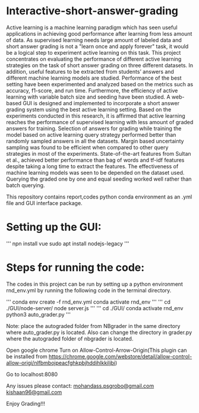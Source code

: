 # Interactive-short-answer-grading
Active learning is a machine learning paradigm which has seen useful applications in achieving good performance after learning from less amount of data. As supervised learning needs large amount of labeled data and short answer grading is not a "learn
once and apply forever" task, it would be a logical step to experiment active learning on this task. This project concentrates on evaluating the performance of different active learning strategies on the task of short answer grading on three different
datasets. In addition, useful features to be extracted from students’ answers and different machine learning models are studied. Performance of the best setting have been experimented and analyzed based on the metrics such as accuracy, f1-score, and run time. Furthermore, the efficiency of active learning with variable batch size and seeding have been studied. A web-based GUI is designed and implemented to incorporate a short answer grading system using the best active learning setting.
Based on the experiments conducted in this research, it is affirmed that active learning reaches the performance of supervised learning with less amount of graded answers for training. Selection of answers for grading while training the model based on active learning query strategy performed better than randomly sampled answers in all the datasets. Margin based uncertainty sampling was found to be efficient when compared to other query strategies in most of the experiments. State-of-the-art
features from Sultan et al., achieved better performance than bag of words and tf-idf features despite taking a long time to extract the features. The effectiveness of machine learning models was seen to be depended on the dataset used. Querying
the graded one by one and equal seeding worked well rather than batch querying.


This repository contains report,codes python conda environment as an .yml file and GUI interface package.
# Setting up the GUI:

'''
npn install vue
sudo apt install nodejs-legacy
'''

# Steps for running the code:
The codes in this project can be run by setting up a python environment rnd_env.yml by running the following code in the terminal  directory.

'''
conda env create -f rnd_env.yml
conda activate rnd_env
'''
'''
cd ./GUI/node-server/
node server.js
'''
'''
cd ./GUI/
conda activate rnd_env
python3 auto_grader.py 
'''

Note: place the autograded folder from NBgrader in the same directory where auto_grader.py is located. Also can change the directory in grader.py
where the autograded folder of nbgrader is located.


Open google chrome
Turn on Allow-Control-Arrow-Origin(This plugin can be installed from https://chrome.google.com/webstore/detail/allow-control-allow-origi/nlfbmbojpeacfghkpbjhddihlkkiljbi)

Go to localhost:8080

Any issues please contact:
mohandass.psgrobo@gmail.com
kishaan96@gmail.com




Enjoy Grading!!!
